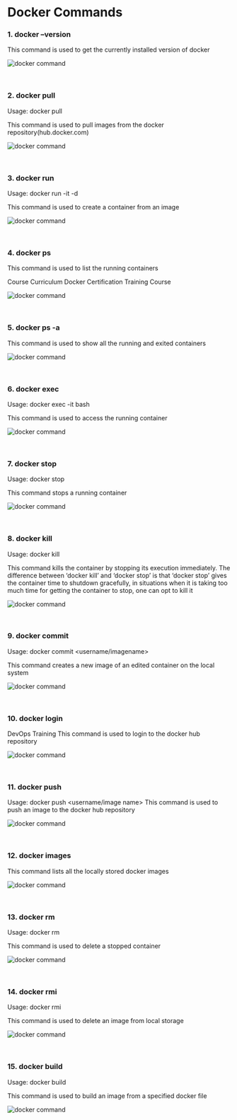 # Docker Commands
### 1. docker –version

This command is used to get the currently installed version of docker

![docker command](https://github.com/royparsaoran17/docker-command/blob/main/images/1.png?raw=true)

<br />

### 2. docker pull

Usage: docker pull <image name>

This command is used to pull images from the docker repository(hub.docker.com)

![docker command](https://github.com/royparsaoran17/docker-command/blob/main/images/2.png?raw=true)

<br />

### 3. docker run

Usage: docker run -it -d <image name>

This command is used to create a container from an image

![docker command](https://github.com/royparsaoran17/docker-command/blob/main/images/3.png?raw=true)

<br />

### 4. docker ps

This command is used to list the running containers

Course Curriculum
Docker Certification Training Course

![docker command](https://github.com/royparsaoran17/docker-command/blob/main/images/4.png?raw=true)

<br />

### 5. docker ps -a

This command is used to show all the running and exited containers

![docker command](https://github.com/royparsaoran17/docker-command/blob/main/images/5.png?raw=true)

<br />

### 6. docker exec

Usage: docker exec -it <container id> bash

This command is used to access the running container

![docker command](https://github.com/royparsaoran17/docker-command/blob/main/images/6.png?raw=true)

<br />

### 7. docker stop

Usage: docker stop <container id>

This command stops a running container

![docker command](https://github.com/royparsaoran17/docker-command/blob/main/images/7.png?raw=true)

<br />

### 8. docker kill

Usage: docker kill <container id>

This command kills the container by stopping its execution immediately. The difference between ‘docker kill’ and ‘docker stop’ is that ‘docker stop’ gives the container time to shutdown gracefully, in situations when it is taking too much time for getting the container to stop, one can opt to kill it

![docker command](https://github.com/royparsaoran17/docker-command/blob/main/images/8.png?raw=true)

<br />

### 9. docker commit

Usage: docker commit <conatainer id> <username/imagename>

This command creates a new image of an edited container on the local system

![docker command](https://github.com/royparsaoran17/docker-command/blob/main/images/9.png?raw=true)

<br />

### 10. docker login

DevOps Training
This command is used to login to the docker hub repository

![docker command](https://github.com/royparsaoran17/docker-command/blob/main/images/10.png?raw=true)

<br />

### 11. docker push

Usage: docker push <username/image name>
This command is used to push an image to the docker hub repository

![docker command](https://github.com/royparsaoran17/docker-command/blob/main/images/11.png?raw=true)

<br />

### 12. docker images

This command lists all the locally stored docker images

![docker command](https://github.com/royparsaoran17/docker-command/blob/main/images/12.png?raw=true)

<br />

### 13. docker rm

Usage: docker rm <container id>

This command is used to delete a stopped container

![docker command](https://github.com/royparsaoran17/docker-command/blob/main/images/13.png?raw=true)

<br />

### 14. docker rmi

Usage: docker rmi <image-id>

This command is used to delete an image from local storage

![docker command](https://github.com/royparsaoran17/docker-command/blob/main/images/14.png?raw=true)

<br />

### 15. docker build

Usage: docker build <path to docker file>

This command is used to build an image from a specified docker file


![docker command](https://github.com/royparsaoran17/docker-command/blob/main/images/15.png?raw=true)
